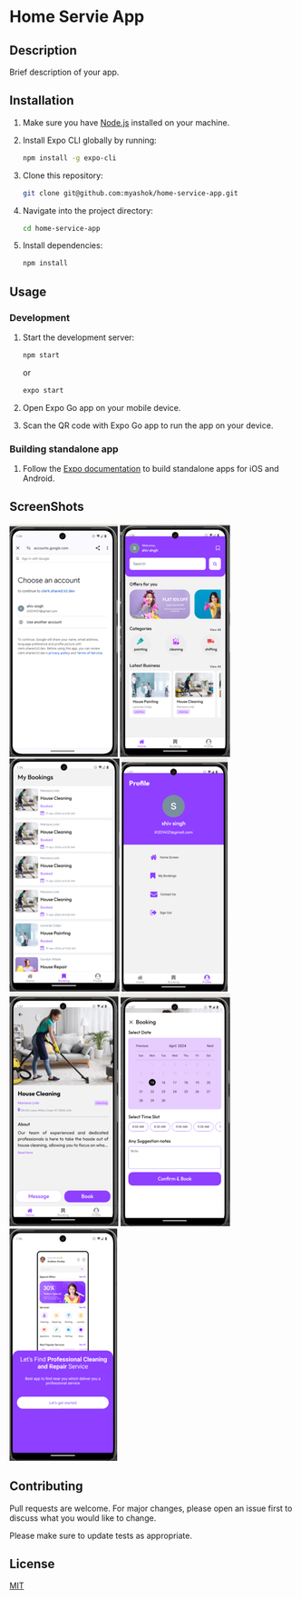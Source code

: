 # Home Servie App
## Description

Brief description of your app.

## Installation

1. Make sure you have [Node.js](https://nodejs.org/) installed on your machine.
2. Install Expo CLI globally by running:

    ```bash
    npm install -g expo-cli
    ```

3. Clone this repository:

    ```bash
    git clone git@github.com:myashok/home-service-app.git
    ```

4. Navigate into the project directory:

    ```bash
    cd home-service-app
    ```

5. Install dependencies:

    ```bash
    npm install
    ```

## Usage

### Development

1. Start the development server:

    ```bash
    npm start
    ```

   or

    ```bash
    expo start
    ```

2. Open Expo Go app on your mobile device.
3. Scan the QR code with Expo Go app to run the app on your device.

### Building standalone app

1. Follow the [Expo documentation](https://docs.expo.dev/distribution/introduction/) to build standalone apps for iOS and Android.

## ScreenShots

![Screenshot 1](https://raw.githubusercontent.com/myashok/home-service-app/main/ScreenShots/screenshot1.png)
![Screenshot 2](https://raw.githubusercontent.com/myashok/home-service-app/main/ScreenShots/screenshot2.png)
![Screenshot 3](https://raw.githubusercontent.com/myashok/home-service-app/main/ScreenShots/screenshot3.png)
![Screenshot 4](https://raw.githubusercontent.com/myashok/home-service-app/main/ScreenShots/screenshot4.png)
![Screenshot 5](https://raw.githubusercontent.com/myashok/home-service-app/main/ScreenShots/screenshot5.png)
![Screenshot 6](https://raw.githubusercontent.com/myashok/home-service-app/main/ScreenShots/screenshot6.png)
![Screenshot 7](https://raw.githubusercontent.com/myashok/home-service-app/main/ScreenShots/screenshot7.png)


## Contributing

Pull requests are welcome. For major changes, please open an issue first to discuss what you would like to change.

Please make sure to update tests as appropriate.

## License

[MIT](https://choosealicense.com/licenses/mit/)
